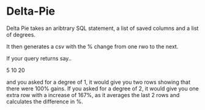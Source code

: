 # Delta-Pie

Delta Pie takes an aribtrary SQL statement, a list of saved columns and a list of degrees.

It then generates a csv with the % change from one rwo to the next.

If your query returns say..

5
10
20

and you asked for a degree of 1, it would give you two rows showing that there were 100% gains.
If you asked for a degree of 2, it would give you one extra row with a increase of 167%, as it averages the last 2 rows and calculates the difference in %.

